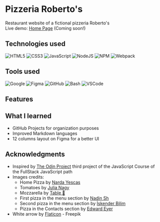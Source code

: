 # Pizzeria Roberto's 

Restaurant website of a fictional pizzeria Roberto's <br> 
Live demo: [Home Page]() (Coming soon!)


## Technologies used

![HTML5](https://img.shields.io/badge/html5-%23E34F26.svg?style=for-the-badge&logo=html5&logoColor=white) ![CSS3](https://img.shields.io/badge/css3-%231572B6.svg?style=for-the-badge&logo=css3&logoColor=white) ![JavaScript](https://img.shields.io/badge/javascript-%23323330.svg?style=for-the-badge&logo=javascript&logoColor=%23F7DF1E) 
![NodeJS](https://img.shields.io/badge/node.js-6DA55F?style=for-the-badge&logo=node.js&logoColor=white) ![NPM](https://img.shields.io/badge/NPM-%23CB3837.svg?style=for-the-badge&logo=npm&logoColor=white) ![Webpack](https://img.shields.io/badge/webpack-%238DD6F9.svg?style=for-the-badge&logo=webpack&logoColor=black)


## Tools used

![Google](https://img.shields.io/badge/google-4285F4?style=for-the-badge&logo=google&logoColor=white)
![Figma](https://img.shields.io/badge/Figma-F24E1E?style=for-the-badge&logo=figma&logoColor=white)
![GitHub](https://img.shields.io/badge/GitHub-100000?style=for-the-badge&logo=github&logoColor=white)
![Bash](https://img.shields.io/badge/Bash-%23121011.svg?style=for-the-badge&logo=gnu-bash&logoColor=white)
![VSCode](https://img.shields.io/badge/VSCode-0078d7.svg?style=for-the-badge&logo=visual-studio-code&logoColor=white)

## Features



## What I learned

* GitHub Projects for organization purposes
* Improved Markdown languages
* 12 columns layout on Figma for a better UI


## Acknowledgments

* Inspired by [The Odin Project](https://www.theodinproject.com/) third project of the JavaScript Course of the FullStack JavaScript path
* Images credits:
    * Home Pizza by [Narda Yescas](https://www.pexels.com/photo/shallow-focus-photography-of-several-pizzas-1566837/)
    * Tomatoes by [Julia Nagy](https://www.pexels.com/photo/tomato-lot-1327838/)
    * Mozzarella by [Table 🥑](https://www.pexels.com/photo/a-plate-of-caprese-salad-13241857/)
    * First pizza in the menu section by [Nadin Sh](https://www.pexels.com/photo/person-getting-a-pizza-slice-13859836/)
    * Second pizza in the menu section by [İskender Bilim](https://www.pexels.com/photo/pizza-17648338/s)
    * Pizza in the Contacts section by [Edward Eyer](https://www.pexels.com/photo/person-holding-pepperoni-pizza-on-tray-1049626/)
* White arrow by [Flaticon](https://www.flaticon.com/free-icons/arrow) - Freepik